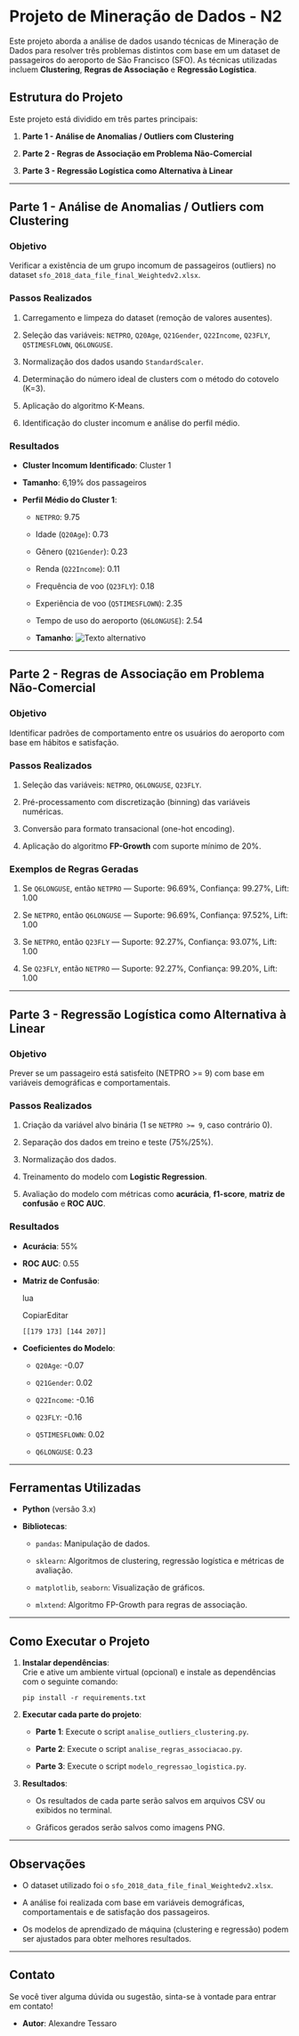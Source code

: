 # Projeto de Mineração de Dados - N2

Este projeto aborda a análise de dados usando técnicas de Mineração de Dados para resolver três problemas distintos com base em um dataset de passageiros do aeroporto de São Francisco (SFO). As técnicas utilizadas incluem **Clustering**, **Regras de Associação** e **Regressão Logística**.

## Estrutura do Projeto

Este projeto está dividido em três partes principais:

1.  **Parte 1 - Análise de Anomalias / Outliers com Clustering**
    
2.  **Parte 2 - Regras de Associação em Problema Não-Comercial**
    
3.  **Parte 3 - Regressão Logística como Alternativa à Linear**
    

----------

## Parte 1 - Análise de Anomalias / Outliers com Clustering

### Objetivo

Verificar a existência de um grupo incomum de passageiros (outliers) no dataset `sfo_2018_data_file_final_Weightedv2.xlsx`.

### Passos Realizados

1.  Carregamento e limpeza do dataset (remoção de valores ausentes).
    
2.  Seleção das variáveis: `NETPRO`, `Q20Age`, `Q21Gender`, `Q22Income`, `Q23FLY`, `Q5TIMESFLOWN`, `Q6LONGUSE`.
    
3.  Normalização dos dados usando `StandardScaler`.
    
4.  Determinação do número ideal de clusters com o método do cotovelo (K=3).
    
5.  Aplicação do algoritmo K-Means.
    
6.  Identificação do cluster incomum e análise do perfil médio.
    

### Resultados

-   **Cluster Incomum Identificado**: Cluster 1
    
-   **Tamanho**: 6,19% dos passageiros
    
-   **Perfil Médio do Cluster 1**:
    
    -   `NETPRO`: 9.75
        
    -   Idade (`Q20Age`): 0.73
        
    -   Gênero (`Q21Gender`): 0.23
        
    -   Renda (`Q22Income`): 0.11
        
    -   Frequência de voo (`Q23FLY`): 0.18
        
    -   Experiência de voo (`Q5TIMESFLOWN`): 2.35
        
    -   Tempo de uso do aeroporto (`Q6LONGUSE`): 2.54

    -   **Tamanho**: 
    ![Texto alternativo](resultados\grafico_cotovelo.png)


        

----------

## Parte 2 - Regras de Associação em Problema Não-Comercial

### Objetivo

Identificar padrões de comportamento entre os usuários do aeroporto com base em hábitos e satisfação.

### Passos Realizados

1.  Seleção das variáveis: `NETPRO`, `Q6LONGUSE`, `Q23FLY`.
    
2.  Pré-processamento com discretização (binning) das variáveis numéricas.
    
3.  Conversão para formato transacional (one-hot encoding).
    
4.  Aplicação do algoritmo **FP-Growth** com suporte mínimo de 20%.
    

### Exemplos de Regras Geradas

1.  Se `Q6LONGUSE`, então `NETPRO` — Suporte: 96.69%, Confiança: 99.27%, Lift: 1.00
    
2.  Se `NETPRO`, então `Q6LONGUSE` — Suporte: 96.69%, Confiança: 97.52%, Lift: 1.00
    
3.  Se `NETPRO`, então `Q23FLY` — Suporte: 92.27%, Confiança: 93.07%, Lift: 1.00
    
4.  Se `Q23FLY`, então `NETPRO` — Suporte: 92.27%, Confiança: 99.20%, Lift: 1.00
    

----------

## Parte 3 - Regressão Logística como Alternativa à Linear

### Objetivo

Prever se um passageiro está satisfeito (NETPRO >= 9) com base em variáveis demográficas e comportamentais.

### Passos Realizados

1.  Criação da variável alvo binária (1 se `NETPRO >= 9`, caso contrário 0).
    
2.  Separação dos dados em treino e teste (75%/25%).
    
3.  Normalização dos dados.
    
4.  Treinamento do modelo com **Logistic Regression**.
    
5.  Avaliação do modelo com métricas como **acurácia**, **f1-score**, **matriz de confusão** e **ROC AUC**.
    

### Resultados

-   **Acurácia**: 55%
    
-   **ROC AUC**: 0.55
    
-   **Matriz de Confusão**:
    
    lua
    
    CopiarEditar
    
    `[[179 173]
     [144 207]]` 
    
-   **Coeficientes do Modelo**:
    
    -   `Q20Age`: -0.07
        
    -   `Q21Gender`: 0.02
        
    -   `Q22Income`: -0.16
        
    -   `Q23FLY`: -0.16
        
    -   `Q5TIMESFLOWN`: 0.02
        
    -   `Q6LONGUSE`: 0.23
        

----------

## Ferramentas Utilizadas

-   **Python** (versão 3.x)
    
-   **Bibliotecas**:
    
    -   `pandas`: Manipulação de dados.
        
    -   `sklearn`: Algoritmos de clustering, regressão logística e métricas de avaliação.
        
    -   `matplotlib`, `seaborn`: Visualização de gráficos.
        
    -   `mlxtend`: Algoritmo FP-Growth para regras de associação.
        

----------

## Como Executar o Projeto

1.  **Instalar dependências**:  
    Crie e ative um ambiente virtual (opcional) e instale as dependências com o seguinte comando:
    
    `pip install -r requirements.txt` 
    
2.  **Executar cada parte do projeto**:
    
    -   **Parte 1**: Execute o script `analise_outliers_clustering.py`.
        
    -   **Parte 2**: Execute o script `analise_regras_associacao.py`.
        
    -   **Parte 3**: Execute o script `modelo_regressao_logistica.py`.
        
3.  **Resultados**:
    
    -   Os resultados de cada parte serão salvos em arquivos CSV ou exibidos no terminal.
        
    -   Gráficos gerados serão salvos como imagens PNG.
        

----------

## Observações

-   O dataset utilizado foi o `sfo_2018_data_file_final_Weightedv2.xlsx`.
    
-   A análise foi realizada com base em variáveis demográficas, comportamentais e de satisfação dos passageiros.
    
-   Os modelos de aprendizado de máquina (clustering e regressão) podem ser ajustados para obter melhores resultados.
    

----------

## Contato

Se você tiver alguma dúvida ou sugestão, sinta-se à vontade para entrar em contato!

-   **Autor**: Alexandre Tessaro